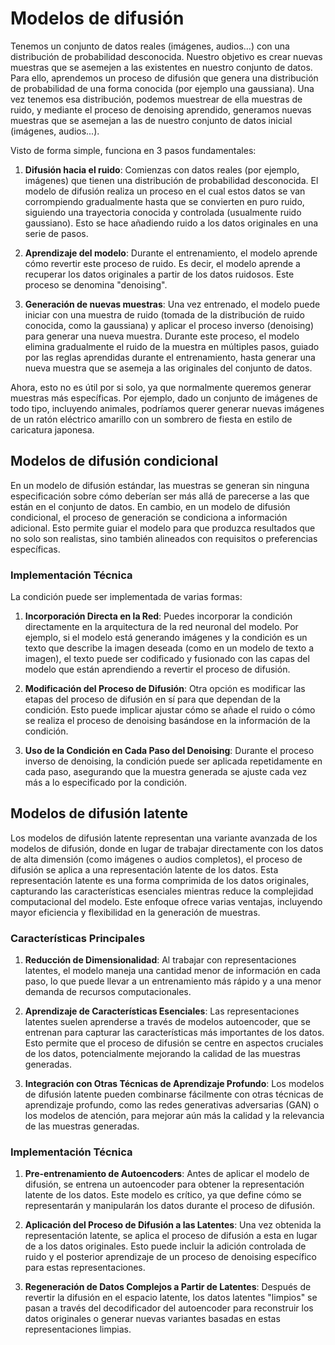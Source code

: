 # Modelos de difusión

Tenemos un conjunto de datos reales (imágenes, audios...) con una distribución de probabilidad desconocida. Nuestro objetivo es crear nuevas muestras que se asemejen a las existentes en nuestro conjunto de datos. Para ello, aprendemos un proceso de difusión que genera una distribución de probabilidad de una forma conocida (por ejemplo una gaussiana). Una vez tenemos esa distribución, podemos muestrear de ella muestras de ruido, y mediante el proceso de denoising aprendido, generamos nuevas muestras que se asemejan a las de nuestro conjunto de datos inicial (imágenes, audios...). 

Visto de forma simple, funciona en 3 pasos fundamentales: 

1. **Difusión hacia el ruido**: Comienzas con datos reales (por ejemplo, imágenes) que tienen una distribución de probabilidad desconocida. El modelo de difusión realiza un proceso en el cual estos datos se van corrompiendo gradualmente hasta que se convierten en puro ruido, siguiendo una trayectoria conocida y controlada (usualmente ruido gaussiano). Esto se hace añadiendo ruido a los datos originales en una serie de pasos.
    
2. **Aprendizaje del modelo**: Durante el entrenamiento, el modelo aprende cómo revertir este proceso de ruido. Es decir, el modelo aprende a recuperar los datos originales a partir de los datos ruidosos. Este proceso se denomina "denoising".
    
3. **Generación de nuevas muestras**: Una vez entrenado, el modelo puede iniciar con una muestra de ruido (tomada de la distribución de ruido conocida, como la gaussiana) y aplicar el proceso inverso (denoising) para generar una nueva muestra. Durante este proceso, el modelo elimina gradualmente el ruido de la muestra en múltiples pasos, guiado por las reglas aprendidas durante el entrenamiento, hasta generar una nueva muestra que se asemeja a las originales del conjunto de datos.

Ahora, esto no es útil por si solo, ya que normalmente queremos generar muestras más específicas. Por ejemplo, dado un conjunto de imágenes de todo tipo, incluyendo animales, podríamos querer generar nuevas imágenes de un ratón eléctrico amarillo con un sombrero de fiesta en estilo de caricatura japonesa.

## Modelos de difusión condicional

En un modelo de difusión estándar, las muestras se generan sin ninguna especificación sobre cómo deberían ser más allá de parecerse a las que están en el conjunto de datos. En cambio, en un modelo de difusión condicional, el proceso de generación se condiciona a información adicional. Esto permite guiar el modelo para que produzca resultados que no solo son realistas, sino también alineados con requisitos o preferencias específicas.

### Implementación Técnica

La condición puede ser implementada de varias formas:

1. **Incorporación Directa en la Red**: Puedes incorporar la condición directamente en la arquitectura de la red neuronal del modelo. Por ejemplo, si el modelo está generando imágenes y la condición es un texto que describe la imagen deseada (como en un modelo de texto a imagen), el texto puede ser codificado y fusionado con las capas del modelo que están aprendiendo a revertir el proceso de difusión.
    
2. **Modificación del Proceso de Difusión**: Otra opción es modificar las etapas del proceso de difusión en sí para que dependan de la condición. Esto puede implicar ajustar cómo se añade el ruido o cómo se realiza el proceso de denoising basándose en la información de la condición.
    
3. **Uso de la Condición en Cada Paso del Denoising**: Durante el proceso inverso de denoising, la condición puede ser aplicada repetidamente en cada paso, asegurando que la muestra generada se ajuste cada vez más a lo especificado por la condición.

## Modelos de difusión latente

Los modelos de difusión latente representan una variante avanzada de los modelos de difusión, donde en lugar de trabajar directamente con los datos de alta dimensión (como imágenes o audios completos), el proceso de difusión se aplica a una representación latente de los datos. Esta representación latente es una forma comprimida de los datos originales, capturando las características esenciales mientras reduce la complejidad computacional del modelo. Este enfoque ofrece varias ventajas, incluyendo mayor eficiencia y flexibilidad en la generación de muestras.

### Características Principales

1. **Reducción de Dimensionalidad**: Al trabajar con representaciones latentes, el modelo maneja una cantidad menor de información en cada paso, lo que puede llevar a un entrenamiento más rápido y a una menor demanda de recursos computacionales.
    
2. **Aprendizaje de Características Esenciales**: Las representaciones latentes suelen aprenderse a través de modelos autoencoder, que se entrenan para capturar las características más importantes de los datos. Esto permite que el proceso de difusión se centre en aspectos cruciales de los datos, potencialmente mejorando la calidad de las muestras generadas.

3. **Integración con Otras Técnicas de Aprendizaje Profundo**: Los modelos de difusión latente pueden combinarse fácilmente con otras técnicas de aprendizaje profundo, como las redes generativas adversarias (GAN) o los modelos de atención, para mejorar aún más la calidad y la relevancia de las muestras generadas.

### Implementación Técnica

1. **Pre-entrenamiento de Autoencoders**: Antes de aplicar el modelo de difusión, se entrena un autoencoder para obtener la representación latente de los datos. Este modelo es crítico, ya que define cómo se representarán y manipularán los datos durante el proceso de difusión.

2. **Aplicación del Proceso de Difusión a las Latentes**: Una vez obtenida la representación latente, se aplica el proceso de difusión a esta en lugar de a los datos originales. Esto puede incluir la adición controlada de ruido y el posterior aprendizaje de un proceso de denoising específico para estas representaciones.

3. **Regeneración de Datos Complejos a Partir de Latentes**: Después de revertir la difusión en el espacio latente, los datos latentes "limpios" se pasan a través del decodificador del autoencoder para reconstruir los datos originales o generar nuevas variantes basadas en estas representaciones limpias.


